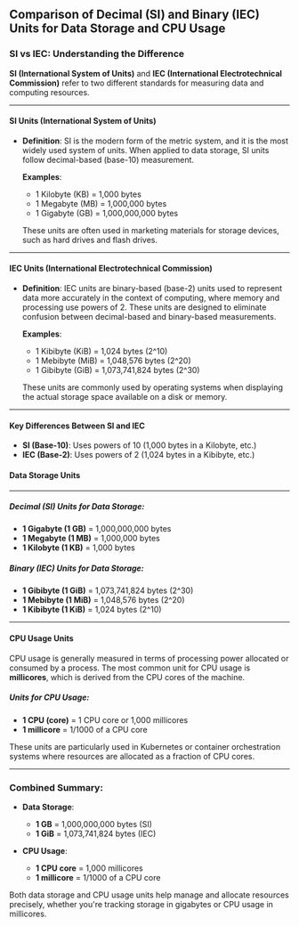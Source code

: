 ## **Comparison of Decimal (SI) and Binary (IEC) Units for Data Storage and CPU Usage**

### **SI vs IEC: Understanding the Difference**

**SI (International System of Units)** and **IEC (International Electrotechnical Commission)** refer to two different standards for measuring data and computing resources.

---

#### **SI Units (International System of Units)**
- **Definition**: SI is the modern form of the metric system, and it is the most widely used system of units. When applied to data storage, SI units follow decimal-based (base-10) measurement.
  
  **Examples**:
  - 1 Kilobyte (KB) = 1,000 bytes
  - 1 Megabyte (MB) = 1,000,000 bytes
  - 1 Gigabyte (GB) = 1,000,000,000 bytes
  
  These units are often used in marketing materials for storage devices, such as hard drives and flash drives.

---

#### **IEC Units (International Electrotechnical Commission)**
- **Definition**: IEC units are binary-based (base-2) units used to represent data more accurately in the context of computing, where memory and processing use powers of 2. These units are designed to eliminate confusion between decimal-based and binary-based measurements.

  **Examples**:
  - 1 Kibibyte (KiB) = 1,024 bytes (2^10)
  - 1 Mebibyte (MiB) = 1,048,576 bytes (2^20)
  - 1 Gibibyte (GiB) = 1,073,741,824 bytes (2^30)
  
  These units are commonly used by operating systems when displaying the actual storage space available on a disk or memory.

---

#### **Key Differences Between SI and IEC**
- **SI (Base-10)**: Uses powers of 10 (1,000 bytes in a Kilobyte, etc.)
- **IEC (Base-2)**: Uses powers of 2 (1,024 bytes in a Kibibyte, etc.)


#### **Data Storage Units**

---
##### Decimal (SI) Units for Data Storage:
- **1 Gigabyte (1 GB)** = 1,000,000,000 bytes
- **1 Megabyte (1 MB)** = 1,000,000 bytes
- **1 Kilobyte (1 KB)** = 1,000 bytes

##### Binary (IEC) Units for Data Storage:
- **1 Gibibyte (1 GiB)** = 1,073,741,824 bytes (2^30)
- **1 Mebibyte (1 MiB)** = 1,048,576 bytes (2^20)
- **1 Kibibyte (1 KiB)** = 1,024 bytes (2^10)

---

#### **CPU Usage Units**

CPU usage is generally measured in terms of processing power allocated or consumed by a process. The most common unit for CPU usage is **millicores**, which is derived from the CPU cores of the machine.

##### Units for CPU Usage:
- **1 CPU (core)** = 1 CPU core or 1,000 millicores
- **1 millicore** = 1/1000 of a CPU core

These units are particularly used in Kubernetes or container orchestration systems where resources are allocated as a fraction of CPU cores.

---

### **Combined Summary:**
- **Data Storage**:
  - **1 GB** = 1,000,000,000 bytes (SI)
  - **1 GiB** = 1,073,741,824 bytes (IEC)
  
- **CPU Usage**:
  - **1 CPU core** = 1,000 millicores
  - **1 millicore** = 1/1000 of a CPU core

Both data storage and CPU usage units help manage and allocate resources precisely, whether you're tracking storage in gigabytes or CPU usage in millicores.
